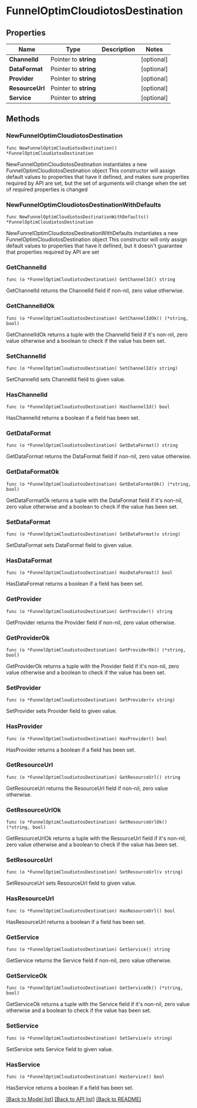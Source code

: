# FunnelOptimCloudiotosDestination

## Properties

Name | Type | Description | Notes
------------ | ------------- | ------------- | -------------
**ChannelId** | Pointer to **string** |  | [optional] 
**DataFormat** | Pointer to **string** |  | [optional] 
**Provider** | Pointer to **string** |  | [optional] 
**ResourceUrl** | Pointer to **string** |  | [optional] 
**Service** | Pointer to **string** |  | [optional] 

## Methods

### NewFunnelOptimCloudiotosDestination

`func NewFunnelOptimCloudiotosDestination() *FunnelOptimCloudiotosDestination`

NewFunnelOptimCloudiotosDestination instantiates a new FunnelOptimCloudiotosDestination object
This constructor will assign default values to properties that have it defined,
and makes sure properties required by API are set, but the set of arguments
will change when the set of required properties is changed

### NewFunnelOptimCloudiotosDestinationWithDefaults

`func NewFunnelOptimCloudiotosDestinationWithDefaults() *FunnelOptimCloudiotosDestination`

NewFunnelOptimCloudiotosDestinationWithDefaults instantiates a new FunnelOptimCloudiotosDestination object
This constructor will only assign default values to properties that have it defined,
but it doesn't guarantee that properties required by API are set

### GetChannelId

`func (o *FunnelOptimCloudiotosDestination) GetChannelId() string`

GetChannelId returns the ChannelId field if non-nil, zero value otherwise.

### GetChannelIdOk

`func (o *FunnelOptimCloudiotosDestination) GetChannelIdOk() (*string, bool)`

GetChannelIdOk returns a tuple with the ChannelId field if it's non-nil, zero value otherwise
and a boolean to check if the value has been set.

### SetChannelId

`func (o *FunnelOptimCloudiotosDestination) SetChannelId(v string)`

SetChannelId sets ChannelId field to given value.

### HasChannelId

`func (o *FunnelOptimCloudiotosDestination) HasChannelId() bool`

HasChannelId returns a boolean if a field has been set.

### GetDataFormat

`func (o *FunnelOptimCloudiotosDestination) GetDataFormat() string`

GetDataFormat returns the DataFormat field if non-nil, zero value otherwise.

### GetDataFormatOk

`func (o *FunnelOptimCloudiotosDestination) GetDataFormatOk() (*string, bool)`

GetDataFormatOk returns a tuple with the DataFormat field if it's non-nil, zero value otherwise
and a boolean to check if the value has been set.

### SetDataFormat

`func (o *FunnelOptimCloudiotosDestination) SetDataFormat(v string)`

SetDataFormat sets DataFormat field to given value.

### HasDataFormat

`func (o *FunnelOptimCloudiotosDestination) HasDataFormat() bool`

HasDataFormat returns a boolean if a field has been set.

### GetProvider

`func (o *FunnelOptimCloudiotosDestination) GetProvider() string`

GetProvider returns the Provider field if non-nil, zero value otherwise.

### GetProviderOk

`func (o *FunnelOptimCloudiotosDestination) GetProviderOk() (*string, bool)`

GetProviderOk returns a tuple with the Provider field if it's non-nil, zero value otherwise
and a boolean to check if the value has been set.

### SetProvider

`func (o *FunnelOptimCloudiotosDestination) SetProvider(v string)`

SetProvider sets Provider field to given value.

### HasProvider

`func (o *FunnelOptimCloudiotosDestination) HasProvider() bool`

HasProvider returns a boolean if a field has been set.

### GetResourceUrl

`func (o *FunnelOptimCloudiotosDestination) GetResourceUrl() string`

GetResourceUrl returns the ResourceUrl field if non-nil, zero value otherwise.

### GetResourceUrlOk

`func (o *FunnelOptimCloudiotosDestination) GetResourceUrlOk() (*string, bool)`

GetResourceUrlOk returns a tuple with the ResourceUrl field if it's non-nil, zero value otherwise
and a boolean to check if the value has been set.

### SetResourceUrl

`func (o *FunnelOptimCloudiotosDestination) SetResourceUrl(v string)`

SetResourceUrl sets ResourceUrl field to given value.

### HasResourceUrl

`func (o *FunnelOptimCloudiotosDestination) HasResourceUrl() bool`

HasResourceUrl returns a boolean if a field has been set.

### GetService

`func (o *FunnelOptimCloudiotosDestination) GetService() string`

GetService returns the Service field if non-nil, zero value otherwise.

### GetServiceOk

`func (o *FunnelOptimCloudiotosDestination) GetServiceOk() (*string, bool)`

GetServiceOk returns a tuple with the Service field if it's non-nil, zero value otherwise
and a boolean to check if the value has been set.

### SetService

`func (o *FunnelOptimCloudiotosDestination) SetService(v string)`

SetService sets Service field to given value.

### HasService

`func (o *FunnelOptimCloudiotosDestination) HasService() bool`

HasService returns a boolean if a field has been set.


[[Back to Model list]](../README.md#documentation-for-models) [[Back to API list]](../README.md#documentation-for-api-endpoints) [[Back to README]](../README.md)


